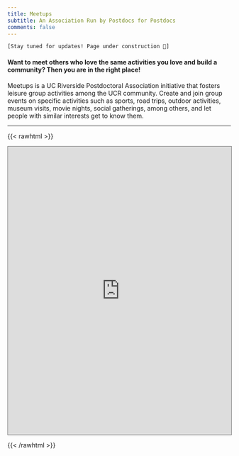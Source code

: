 ```yaml
---
title: Meetups
subtitle: An Association Run by Postdocs for Postdocs
comments: false
---
```


`[Stay tuned for updates! Page under construction 🚧]`

#### Want to meet others who love the same activities you love and build a community? Then you are in the right place!
Meetups is a UC Riverside Postdoctoral Association initiative that fosters leisure group activities among the UCR community. Create and join group events on specific activities such as sports,  road trips, outdoor activities, museum visits, movie nights, social gatherings, among others, and let people with similar interests get to know them.

___

{{< rawhtml >}}

  <iframe 
    src="https://calendar.google.com/calendar/embed?height=600&wkst=1&bgcolor=%23F6BF26&ctz=America%2FLos_Angeles&mode=AGENDA&title=Meetups&src=Y192Y2V1bDhtY2I1dWNwaTRkNnI1cWFsM3MwZ0Bncm91cC5jYWxlbmRhci5nb29nbGUuY29t&src=ZW4udXNhI2hvbGlkYXlAZ3JvdXAudi5jYWxlbmRhci5nb29nbGUuY29t&color=%23F4511E&color=%237CB342"
    style="border:solid 1px #777" 
    width="100%" 
    height="650" 
    frameborder="0" 
    scrolling="no"
  ></iframe>
  
{{< /rawhtml >}}